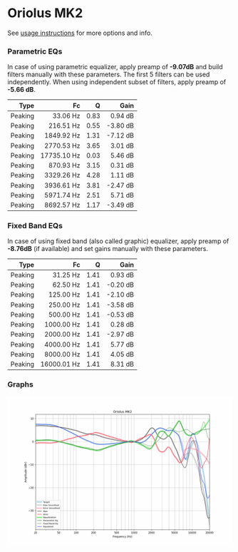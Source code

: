 # Oriolus MK2
See [usage instructions](https://github.com/jaakkopasanen/AutoEq#usage) for more options and info.

### Parametric EQs
In case of using parametric equalizer, apply preamp of **-9.07dB** and build filters manually
with these parameters. The first 5 filters can be used independently.
When using independent subset of filters, apply preamp of **-5.66 dB**.

| Type    | Fc          |    Q | Gain     |
|--------:|------------:|-----:|---------:|
| Peaking | 33.06 Hz    | 0.83 | 0.94 dB  |
| Peaking | 216.51 Hz   | 0.55 | -3.80 dB |
| Peaking | 1849.92 Hz  | 1.31 | -7.12 dB |
| Peaking | 2770.53 Hz  | 3.65 | 3.01 dB  |
| Peaking | 17735.10 Hz | 0.03 | 5.46 dB  |
| Peaking | 870.93 Hz   | 3.15 | 0.31 dB  |
| Peaking | 3329.26 Hz  | 4.28 | 1.11 dB  |
| Peaking | 3936.61 Hz  | 3.81 | -2.47 dB |
| Peaking | 5971.74 Hz  | 2.51 | 5.71 dB  |
| Peaking | 8692.57 Hz  | 1.17 | -3.49 dB |

### Fixed Band EQs
In case of using fixed band (also called graphic) equalizer, apply preamp of **-8.76dB**
(if available) and set gains manually with these parameters.

| Type    | Fc          |    Q | Gain     |
|--------:|------------:|-----:|---------:|
| Peaking | 31.25 Hz    | 1.41 | 0.93 dB  |
| Peaking | 62.50 Hz    | 1.41 | -0.20 dB |
| Peaking | 125.00 Hz   | 1.41 | -2.10 dB |
| Peaking | 250.00 Hz   | 1.41 | -3.58 dB |
| Peaking | 500.00 Hz   | 1.41 | -0.53 dB |
| Peaking | 1000.00 Hz  | 1.41 | 0.28 dB  |
| Peaking | 2000.00 Hz  | 1.41 | -2.97 dB |
| Peaking | 4000.00 Hz  | 1.41 | 5.77 dB  |
| Peaking | 8000.00 Hz  | 1.41 | 4.05 dB  |
| Peaking | 16000.01 Hz | 1.41 | 8.31 dB  |

### Graphs
![](./Oriolus%20MK2.png)